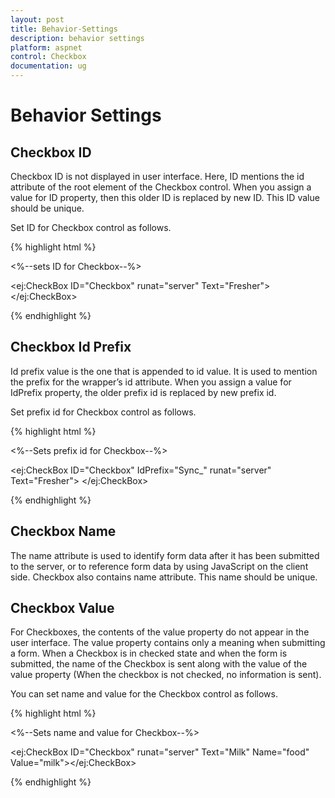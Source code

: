 ```yaml
---
layout: post
title: Behavior-Settings
description: behavior settings
platform: aspnet
control: Checkbox
documentation: ug
---
```


# Behavior Settings

## Checkbox ID

Checkbox ID is not displayed in user interface. Here, ID mentions the id attribute of the root element of the Checkbox control. When you assign a value for ID property, then this older ID is replaced by new ID. This ID value should be unique. 

Set ID for Checkbox control as follows.

{% highlight html %}

<%--sets ID for Checkbox--%>

<ej:CheckBox ID="Checkbox" runat="server" Text="Fresher"></ej:CheckBox>



{% endhighlight %}

## Checkbox Id Prefix

Id prefix value is the one that is appended to id value. It is used to mention the prefix for the wrapper’s id attribute. When you assign a value for IdPrefix property, the older prefix id is replaced by new prefix id. 

Set prefix id for Checkbox control as follows.

{% highlight html %}

<%--Sets prefix id for Checkbox--%>

<ej:CheckBox ID="Checkbox" IdPrefix="Sync_" runat="server" Text="Fresher"> </ej:CheckBox>



{% endhighlight %}

## Checkbox Name

The name attribute is used to identify form data after it has been submitted to the server, or to reference form data by using JavaScript on the client side. Checkbox also contains name attribute. This name should be unique.

## Checkbox Value

For Checkboxes, the contents of the value property do not appear in the user interface. The value property contains only a meaning when submitting a form. When a Checkbox is in checked state and when the form is submitted, the name of the Checkbox is sent along with the value of the value property (When the checkbox is not checked, no information is sent).

You can set name and value for the Checkbox control as follows.

{% highlight html %}

<%--Sets name and value for Checkbox--%>

<ej:CheckBox ID="Checkbox" runat="server" Text="Milk" Name="food" Value="milk"></ej:CheckBox>



{% endhighlight %}



